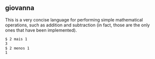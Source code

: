 ## giovanna

This is a very concise language for performing simple mathematical operations, such as addition and
subtraction (in fact, those are the only ones that have been implemented).

```bash
$ 2 mais 1
3
$ 2 menos 1
1 
```
